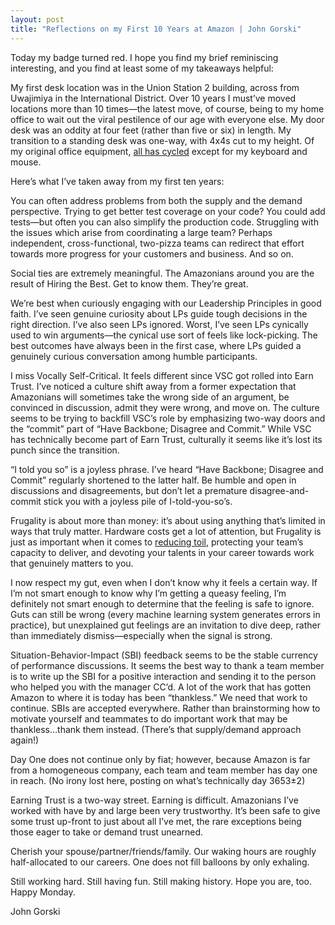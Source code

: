 ```yaml
---
layout: post
title: "Reflections on my First 10 Years at Amazon | John Gorski"
---
```


Today my badge turned red. I hope you find my brief reminiscing interesting, and you find at least some of my takeaways helpful:
 
My first desk location was in the Union Station 2 building, across from Uwajimiya in the International District. Over 10 years I must’ve moved locations more than 10 times—the latest move, of course, being to my home office to wait out the viral pestilence of our age with everyone else. My door desk was an oddity at four feet (rather than five or six) in length. My transition to a standing desk was one-way, with 4x4s cut to my height. Of my original office equipment, [all has cycled](https://en.wikipedia.org/wiki/Ship_of_Theseus) except for my keyboard and mouse.
 
Here’s what I’ve taken away from my first ten years:
 
You can often address problems from both the supply and the demand perspective. Trying to get better test coverage on your code? You could add tests—but often you can also simplify the production code. Struggling with the issues which arise from coordinating a large team? Perhaps independent, cross-functional, two-pizza teams can redirect that effort towards more progress for your customers and business. And so on.
 
Social ties are extremely meaningful. The Amazonians around you are the result of Hiring the Best. Get to know them. They’re great.
 
We’re best when curiously engaging with our Leadership Principles in good faith. I’ve seen genuine curiosity about LPs guide tough decisions in the right direction. I’ve also seen LPs ignored. Worst, I’ve seen LPs cynically used to win arguments—the cynical use sort of feels like lock-picking. The best outcomes have always been in the first case, where LPs guided a genuinely curious conversation among humble participants.
 
I miss Vocally Self-Critical. It feels different since VSC got rolled into Earn Trust. I’ve noticed a culture shift away from a former expectation that Amazonians will sometimes take the wrong side of an argument, be convinced in discussion, admit they were wrong, and move on. The culture seems to be trying to backfill VSC’s role by emphasizing two-way doors and the “commit” part of “Have Backbone; Disagree and Commit.” While VSC has technically become part of Earn Trust, culturally it seems like it’s lost its punch since the transition.
 
“I told you so” is a joyless phrase. I’ve heard “Have Backbone; Disagree and Commit” regularly shortened to the latter half. Be humble and open in discussions and disagreements, but don’t let a premature disagree-and-commit stick you with a joyless pile of I-told-you-so’s.
 
Frugality is about more than money: it’s about using anything that’s limited in ways that truly matter. Hardware costs get a lot of attention, but Frugality is just as important when it comes to [reducing toil](https://landing.google.com/sre/sre-book/chapters/eliminating-toil/), protecting your team’s capacity to deliver, and devoting your talents in your career towards work that genuinely matters to you.
 
I now respect my gut, even when I don’t know why it feels a certain way. If I’m not smart enough to know why I’m getting a queasy feeling, I’m definitely not smart enough to determine that the feeling is safe to ignore. Guts can still be wrong (every machine learning system generates errors in practice), but unexplained gut feelings are an invitation to dive deep, rather than immediately dismiss—especially when the signal is strong.
 
Situation-Behavior-Impact (SBI) feedback seems to be the stable currency of performance discussions. It seems the best way to thank a team member is to write up the SBI for a positive interaction and sending it to the person who helped you with the manager CC’d. A lot of the work that has gotten Amazon to where it is today has been “thankless.” We need that work to continue. SBIs are accepted everywhere. Rather than brainstorming how to motivate yourself and teammates to do important work that may be thankless…thank them instead. (There’s that supply/demand approach again!)
 
Day One does not continue only by fiat; however, because Amazon is far from a homogeneous company, each team and team member has day one in reach. (No irony lost here, posting on what’s technically day 3653±2)
 
Earning Trust is a two-way street. Earning is difficult. Amazonians I’ve worked with have by and large been very trustworthy. It’s been safe to give some trust up-front to just about all I’ve met, the rare exceptions being those eager to take or demand trust unearned.
 
Cherish your spouse/partner/friends/family. Our waking hours are roughly half-allocated to our careers. One does not fill balloons by only exhaling.
 
Still working hard. Still having fun. Still making history. Hope you are, too. Happy Monday.

John Gorski

